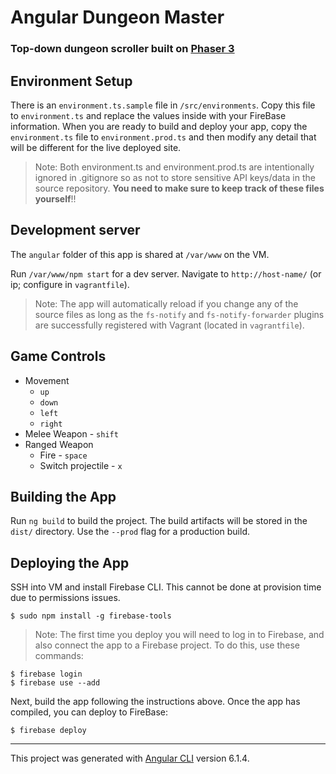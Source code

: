 # Angular Dungeon Master
### Top-down dungeon scroller built on [Phaser 3](https://photonstorm.github.io/phaser3-docs/index.html)

## Environment Setup

There is an `environment.ts.sample` file in `/src/environments`. Copy this file to `environment.ts` and replace the values inside with your FireBase information. When you are ready to build and deploy your app, copy the `environment.ts` file to `environment.prod.ts` and then modify any detail that will be different for the live deployed site.

> Note: Both environment.ts and environment.prod.ts are intentionally ignored in .gitignore so as not to store sensitive API keys/data in the source repository. **You need to make sure to keep track of these files yourself**!!

## Development server

The `angular` folder of this app is shared at `/var/www` on the VM.

Run `/var/www/npm start` for a dev server. Navigate to `http://host-name/` (or ip; configure in `vagrantfile`). 

> Note: The app will automatically reload if you change any of the source files as long as the `fs-notify` and `fs-notify-forwarder` plugins are successfully registered with Vagrant (located in `vagrantfile`).

## Game Controls
* Movement
    * `up`
    * `down`
    * `left`
    * `right`
* Melee Weapon - `shift`
* Ranged Weapon
    * Fire - `space`
    * Switch projectile - `x`

## Building the App

Run `ng build` to build the project. The build artifacts will be stored in the `dist/` directory. Use the `--prod` flag for a production build.

## Deploying the App

SSH into VM and install Firebase CLI. This cannot be done at provision time due to permissions issues.

```
$ sudo npm install -g firebase-tools
```

> Note: The first time you deploy you will need to log in to Firebase, and also connect the app to a Firebase project. To do this, use these commands:

```
$ firebase login
$ firebase use --add
```

Next, build the app following the instructions above. Once the app has compiled, you can deploy to FireBase:

```
$ firebase deploy
```

---
This project was generated with [Angular CLI](https://github.com/angular/angular-cli) version 6.1.4.
